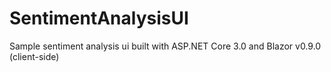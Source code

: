 # SentimentAnalysisUI
Sample sentiment analysis ui built with ASP.NET Core 3.0 and Blazor v0.9.0 (client-side)
